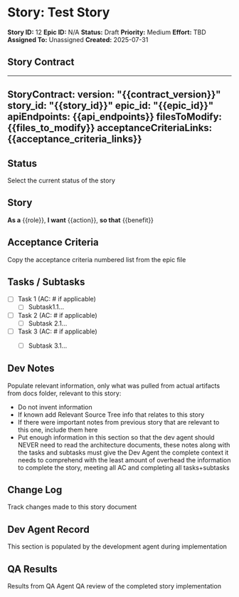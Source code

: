 # Story: Test Story

**Story ID:** 12
**Epic ID:** N/A
**Status:** Draft
**Priority:** Medium
**Effort:** TBD
**Assigned To:** Unassigned
**Created:** 2025-07-31

## Story Contract

---
StoryContract:
  version: "{{contract_version}}"
  story_id: "{{story_id}}"
  epic_id: "{{epic_id}}"
  apiEndpoints: {{api_endpoints}}
  filesToModify: {{files_to_modify}}
  acceptanceCriteriaLinks: {{acceptance_criteria_links}}
---


## Status

Select the current status of the story

## Story

**As a** {{role}},
**I want** {{action}},
**so that** {{benefit}}


## Acceptance Criteria

Copy the acceptance criteria numbered list from the epic file

## Tasks / Subtasks

- [ ] Task 1 (AC: # if applicable)
  - [ ] Subtask1.1...
- [ ] Task 2 (AC: # if applicable)
  - [ ] Subtask 2.1...
- [ ] Task 3 (AC: # if applicable)
  - [ ] Subtask 3.1...


## Dev Notes

Populate relevant information, only what was pulled from actual artifacts from docs folder, relevant to this story:
- Do not invent information
- If known add Relevant Source Tree info that relates to this story
- If there were important notes from previous story that are relevant to this one, include them here
- Put enough information in this section so that the dev agent should NEVER need to read the architecture documents, these notes along with the tasks and subtasks must give the Dev Agent the complete context it needs to comprehend with the least amount of overhead the information to complete the story, meeting all AC and completing all tasks+subtasks


## Change Log

Track changes made to this story document

## Dev Agent Record

This section is populated by the development agent during implementation

## QA Results

Results from QA Agent QA review of the completed story implementation

